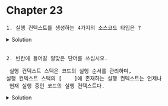 # Chapter 23

<pre>1. 실행 컨텍스트를 생성하는 4가지의 소스코드 타입은 ?</pre>

<details>
  <summary>Solution</summary>
  <strong>1. 전역 코드 - 전역에 존재하는 소스코드를 말하고, 함수, 클래스의 내부 코드는 포함 x <br>
  2. 함수 코드 - 함수 내부에 존재하는 소스코드를 말하고, 중첩함수, 클래스의 내부 코드는 포함 x <br>
  3. eval 코드 - 빌트인 전역 함수인 eval 함수에 인수로 전달되어 실행되는 소스코드  <br></strong>
  4. 모듈 코드 - 모듈 내부에 존재하는 소스코드, 내부의 함수, 클래스 내부 코드는 포함 x<br>
</details>

<br>

<pre>2. 빈칸에 들어갈 알맞은 단어를 쓰십시오.</pre>

<pre> 실행 컨텍스트 스택은 코드의 실행 순서를 관리하며,<br>실행 컨텍스트 스택의 [    ]에 존재하는 실행 컨텍스트는 언제나<br> 현재 실행 중인 코드의 실행 컨텍스트다. 
</pre>

<details>
  <summary>Solution</summary>
  <strong>최상위</strong>
  <pre>소스코드가 평가되면 실행 컨텍스트가 생성되고 실행 컨텍스트 스택의 최상위에 쌓인다.</pre>
</details>

<br>
